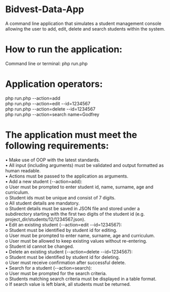 # Bidvest-Data-App
A command line application that simulates a student management console allowing the user to add, edit, delete and search students within the system.

# How to run the application:
Command line or terminal: php run.php
# Application operators:
php run.php --action=add    
php run.php --action=edit --id=1234567  
php run.php --action=delete --id=1234567    
php run.php --action=search 
name=Godfrey    
# The application must meet the following requirements:

•	Make use of OOP with the latest standards.      
•	All input (including arguments) must be validated and output formatted as human readable.       
•	Actions must be passed to the application as arguments.     
•	Add a new student (--action=add):       
    o	User must be prompted to enter student id, name, surname, age and curriculum.       
    o	Student ids must be unique and consist of 7 digits.     
    o	All student details are mandatory.      
    o	Student details must be saved in JSON file and stored under a subdirectory starting with the first two digits of the student id (e.g. project_dir/students/12/1234567.json).        
•	Edit an existing student (--action=edit --id=1234567):      
    o	Student must be identified by student id for editing.       
    o	User must be prompted to enter name, surname, age and curriculum.       
    o	User must be allowed to keep existing values without re-entering.       
    o	Student id cannot be changed.       
•	Delete an existing student (--action=delete --id=1234567):      
    o	Student must be identified by student id for deleting.      
    o	User must receive confirmation after successful delete.     
•	Search for a student (--action=search):     
    o	User must be prompted for the search criteria.      
    o	Students matching search criteria must be displayed in a table format.      
    o	If search value is left blank, all students must be returned.       
